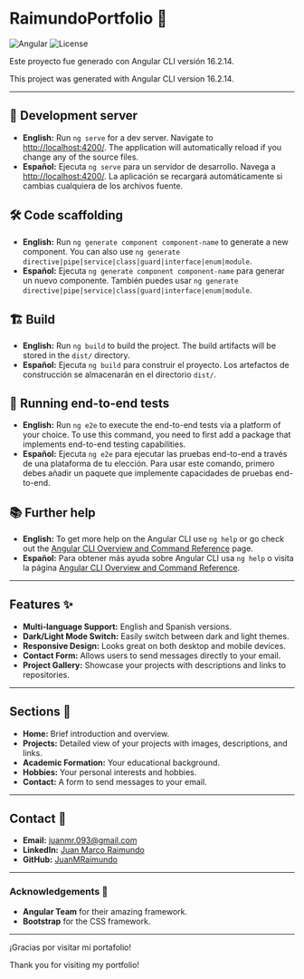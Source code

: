 # RaimundoPortfolio 🌟

![Angular](https://img.shields.io/badge/Angular-16.2.14-red)
![License](https://img.shields.io/badge/license-MIT-green)

Este proyecto fue generado con Angular CLI versión 16.2.14.

This project was generated with Angular CLI version 16.2.14.

---

## 🚀 Development server

- **English:** Run `ng serve` for a dev server. Navigate to [http://localhost:4200/](http://localhost:4200/). The application will automatically reload if you change any of the source files.
- **Español:** Ejecuta `ng serve` para un servidor de desarrollo. Navega a [http://localhost:4200/](http://localhost:4200/). La aplicación se recargará automáticamente si cambias cualquiera de los archivos fuente.

## 🛠️ Code scaffolding

- **English:** Run `ng generate component component-name` to generate a new component. You can also use `ng generate directive|pipe|service|class|guard|interface|enum|module`.
- **Español:** Ejecuta `ng generate component component-name` para generar un nuevo componente. También puedes usar `ng generate directive|pipe|service|class|guard|interface|enum|module`.

## 🏗️ Build

- **English:** Run `ng build` to build the project. The build artifacts will be stored in the `dist/` directory.
- **Español:** Ejecuta `ng build` para construir el proyecto. Los artefactos de construcción se almacenarán en el directorio `dist/`.

## 🏁 Running end-to-end tests

- **English:** Run `ng e2e` to execute the end-to-end tests via a platform of your choice. To use this command, you need to first add a package that implements end-to-end testing capabilities.
- **Español:** Ejecuta `ng e2e` para ejecutar las pruebas end-to-end a través de una plataforma de tu elección. Para usar este comando, primero debes añadir un paquete que implemente capacidades de pruebas end-to-end.

## 📚 Further help

- **English:** To get more help on the Angular CLI use `ng help` or go check out the [Angular CLI Overview and Command Reference](https://angular.io/cli) page.
- **Español:** Para obtener más ayuda sobre Angular CLI usa `ng help` o visita la página [Angular CLI Overview and Command Reference](https://angular.io/cli).

---

## Features ✨

- **Multi-language Support:** English and Spanish versions.
- **Dark/Light Mode Switch:** Easily switch between dark and light themes.
- **Responsive Design:** Looks great on both desktop and mobile devices.
- **Contact Form:** Allows users to send messages directly to your email.
- **Project Gallery:** Showcase your projects with descriptions and links to repositories.

---

## Sections 📂

- **Home:** Brief introduction and overview.
- **Projects:** Detailed view of your projects with images, descriptions, and links.
- **Academic Formation:** Your educational background.
- **Hobbies:** Your personal interests and hobbies.
- **Contact:** A form to send messages to your email.

---

## Contact 📧

- **Email:** juanmr.093@gmail.com
- **LinkedIn:** [Juan Marco Raimundo](https://www.linkedin.com/in/juan-marco-raimundo-984924141/?originalSubdomain=ar)
- **GitHub:** [JuanMRaimundo](https://github.com/JuanMRaimundo)

---

### Acknowledgements 🙌

- **Angular Team** for their amazing framework.
- **Bootstrap** for the CSS framework.

---

¡Gracias por visitar mi portafolio!

Thank you for visiting my portfolio!
